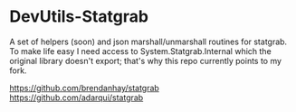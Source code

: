 DevUtils-Statgrab
===

A set of helpers (soon) and json marshall/unmarshall routines for statgrab. To make life easy I need access to System.Statgrab.Internal which the original library doesn't export; that's why this repo currently points to my fork.

https://github.com/brendanhay/statgrab
https://github.com/adarqui/statgrab
